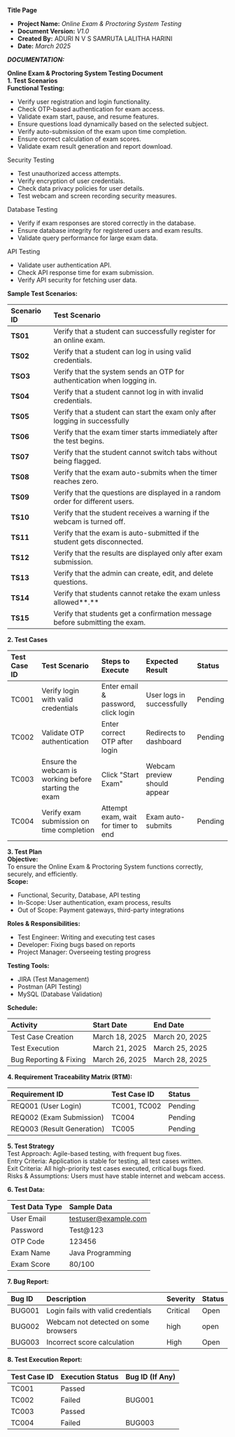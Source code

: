 **Title Page**

* **Project Name:** *Online Exam & Proctoring System Testing*  
* **Document Version:** *V1.0*  
* **Created By:** ADURI N V S SAMRUTA LALITHA HARINI  
* **Date:** *March 2025*

***DOCUMENTATION:***

**Online Exam & Proctoring System Testing Document**  
**1\. Test Scenarios**  
**Functional Testing:**

* Verify user registration and login functionality.  
* Check OTP-based authentication for exam access.  
* Validate exam start, pause, and resume features.  
* Ensure questions load dynamically based on the selected subject.  
* Verify auto-submission of the exam upon time completion.  
* Ensure correct calculation of exam scores.  
* Validate exam result generation and report download.

Security Testing

* Test unauthorized access attempts.  
* Verify encryption of user credentials.  
* Check data privacy policies for user details.  
* Test webcam and screen recording security measures.

Database Testing

* Verify if exam responses are stored correctly in the database.  
* Ensure database integrity for registered users and exam results.  
* Validate query performance for large exam data.

API Testing

* Validate user authentication API.  
* Check API response time for exam submission.  
* Verify API security for fetching user data.

**Sample Test Scenarios:**

| Scenario ID | Test Scenario |
| :---- | :---- |
| **TS01** | Verify that a student can successfully register for an online exam. |
| **TS02** | Verify that a student can log in using valid credentials. |
| **TSO3** | Verify that the system sends an OTP for authentication when logging in. |
| **TS04** | Verify that a student cannot log in with invalid credentials. |
| **TS05** | Verify that a student can start the exam only after logging in successfully |
| **TS06** | Verify that the exam timer starts immediately after the test begins. |
| **TS07** | Verify that the student cannot switch tabs without being flagged. |
| **TS08** | Verify that the exam auto-submits when the timer reaches zero. |
| **TS09** | Verify that the questions are displayed in a random order for different users. |
| **TS10** | Verify that the student receives a warning if the webcam is turned off. |
| **TS11** | Verify that the exam is auto-submitted if the student gets disconnected. |
| **TS12** | Verify that the results are displayed only after exam submission. |
| **TS13** | Verify that the admin can create, edit, and delete questions. |
| **TS14** | Verify that students cannot retake the exam unless allowed**.** |
| **TS15** | Verify that students get a confirmation message before submitting the exam. |

**2\. Test Cases**

| Test Case ID | Test Scenario | Steps to Execute | Expected Result | Status |
| :---- | :---- | :---- | :---- | :---- |
| TC001 | Verify login with valid credentials | Enter email & password, click login | User logs in successfully | Pending |
| TC002 | Validate OTP authentication | Enter correct OTP after login | Redirects to dashboard | Pending |
| TC003 | Ensure the webcam is working before starting the exam | Click "Start Exam" | Webcam preview should appear | Pending |
| TC004 | Verify exam submission on time completion | Attempt exam, wait for timer to end | Exam auto-submits | Pending  |

**3\. Test Plan**  
**Objective:**  
To ensure the Online Exam & Proctoring System functions correctly, securely, and efficiently.  
**Scope:**

* Functional, Security, Database, API testing  
* In-Scope: User authentication, exam process, results  
* Out of Scope: Payment gateways, third-party integrations

**Roles & Responsibilities:**

* Test Engineer: Writing and executing test cases  
* Developer: Fixing bugs based on reports  
* Project Manager: Overseeing testing progress


**Testing Tools:**

* JIRA (Test Management)  
* Postman (API Testing)  
* MySQL (Database Validation)

**Schedule:**

| Activity | Start Date | End Date |
| :---- | :---- | :---- |
| Test Case Creation | March 18, 2025 | March 20, 2025 |
| Test Execution | March 21, 2025 | March 25, 2025 |
| Bug Reporting & Fixing | March 26, 2025 | March 28, 2025 |

**4\. Requirement Traceability Matrix (RTM):**

| Requirement ID | Test Case ID | Status |
| :---- | :---- | :---- |
| REQ001 (User Login) | TC001, TC002 | Pending |
| REQ002 (Exam Submission) | TC004 | Pending |
| REQ003 (Result Generation) | TC005 | Pending |

**5\. Test Strategy**  
Test Approach: Agile-based testing, with frequent bug fixes.  
Entry Criteria: Application is stable for testing, all test cases written.  
Exit Criteria: All high-priority test cases executed, critical bugs fixed.  
Risks & Assumptions: Users must have stable internet and webcam access.

**6\. Test Data:**

| Test Data Type | Sample Data |
| :---- | :---- |
| User Email | testuser@example.com |
| Password | Test@123 |
| OTP Code | 123456 |
| Exam Name | Java Programming |
| Exam Score | 80/100 |

**7\. Bug Report:**

| Bug ID | Description | Severity | Status |
| :---- | :---- | :---- | :---- |
| BUG001 | Login fails with valid credentials | Critical | Open |
| BUG002 | Webcam not detected on some browsers | high | open |
| BUG003 | Incorrect score calculation | High | Open |

**8\. Test Execution Report:**

| Test Case ID | Execution Status | Bug ID (If Any) |
| :---- | :---- | :---- |
| TC001 | Passed |  |
| TC002 | Failed | BUG001 |
| TC003 | Passed |  |
| TC004 | Failed | BUG003 |

